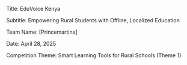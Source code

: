 Title: EduVoice Kenya

Subtitle: Empowering Rural Students with Offline, Localized Education

Team Name: [Princemartins]

Date: April 28, 2025

Competition Theme: Smart Learning Tools for Rural Schools (Theme 1)

